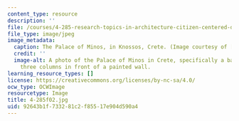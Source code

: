 ```yaml
---
content_type: resource
description: ''
file: /courses/4-285-research-topics-in-architecture-citizen-centered-design-of-open-governance-systems-fall-2002/92643b1f733281c2f85517e904d590a4_4-285f02.jpg
file_type: image/jpeg
image_metadata:
  caption: The Palace of Minos, in Knossos, Crete. (Image courtesy of [AICT](http://arthist.cla.umn.edu/aict/).)
  credit: ''
  image-alt: A photo of the Palace of Minos in Crete, specifically a balcony with
    three columns in front of a painted wall.
learning_resource_types: []
license: https://creativecommons.org/licenses/by-nc-sa/4.0/
ocw_type: OCWImage
resourcetype: Image
title: 4-285f02.jpg
uid: 92643b1f-7332-81c2-f855-17e904d590a4
---
```

